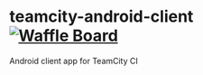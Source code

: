 # teamcity-android-client [![Waffle Board](https://img.shields.io/badge/waffle-board-blue.svg)](https://waffle.io/elpassion/teamcity-android-client)
Android client app for TeamCity CI
